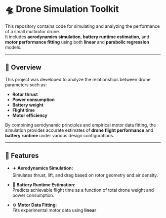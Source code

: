 # 🛸 Drone Simulation Toolkit

This repository contains code for simulating and analyzing the performance of a small multirotor drone.  
It includes **aerodynamics simulation**, **battery runtime estimation**, and **motor performance fitting** using both **linear** and **parabolic regression** models.

---

## 🚀 Overview

This project was developed to analyze the relationships between drone parameters such as:
- **Rotor thrust**
- **Power consumption**
- **Battery weight**
- **Flight time**
- **Motor efficiency**

By combining aerodynamic principles and empirical motor data fitting, the simulation provides accurate estimates of **drone flight performance** and **battery runtime** under various design configurations.

---

## 🧩 Features

- ✈️ **Aerodynamics Simulation:**  
  Simulates thrust, lift, and drag based on rotor geometry and air density.  

- 🔋 **Battery Runtime Estimation:**  
  Predicts achievable flight time as a function of total drone weight and power consumption.  

- ⚙️ **Motor Data Fitting:**  
  Fits experimental motor data using **linear**
